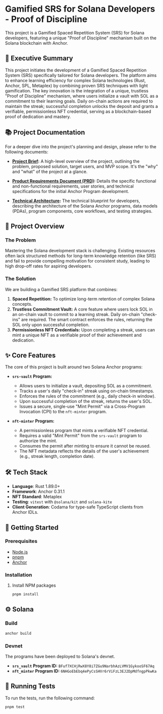 # Gamified SRS for Solana Developers - Proof of Discipline

This project is a Gamified Spaced Repetition System (SRS) for Solana developers,
featuring a unique "Proof of Discipline" mechanism built on the Solana
blockchain with Anchor.

## 📜 Executive Summary

This project initiates the development of a Gamified Spaced Repetition System
(SRS) specifically tailored for Solana developers. The platform aims to enhance
learning efficiency for complex Solana technologies (Rust, Anchor, SPL,
Metaplex) by combining proven SRS techniques with light gamification. The key
innovation is the integration of a unique, trustless "Proof of Discipline"
mechanism, where users initialize a vault with SOL as a commitment to their
learning goals. Daily on-chain actions are required to maintain the streak;
successful completion unlocks the deposit and grants a verifiable,
permissionless NFT credential, serving as a blockchain-based proof of dedication
and mastery.

## 📚 Project Documentation

For a deeper dive into the project's planning and design, please refer to the
following documents:

- **[Project Brief](./docs/brief.md):** A high-level overview of the project,
  outlining the problem, proposed solution, target users, and MVP scope. It's
  the "why" and "what" of the project at a glance.

- **[Product Requirements Document (PRD)](./docs/prd.md):** Details the specific
  functional and non-functional requirements, user stories, and technical
  specifications for the initial Anchor Program development.

- **[Technical Architecture](./docs/architecture.md):** The technical blueprint
  for developers, describing the architecture of the Solana Anchor programs,
  data models (PDAs), program components, core workflows, and testing
  strategies.

## 🎯 Project Overview

### The Problem

Mastering the Solana development stack is challenging. Existing resources often
lack structured methods for long-term knowledge retention (like SRS) and fail to
provide compelling motivation for consistent study, leading to high drop-off
rates for aspiring developers.

### The Solution

We are building a Gamified SRS platform that combines:

1. **Spaced Repetition:** To optimize long-term retention of complex Solana
   concepts.
2. **Trustless Commitment Vault:** A core feature where users lock SOL in an
   on-chain vault to commit to a learning streak. Daily on-chain "check-ins" are
   required. The smart contract enforces the rules, returning the SOL only upon
   successful completion.
3. **Permissionless NFT Credentials:** Upon completing a streak, users can mint
   a unique NFT as a verifiable proof of their achievement and dedication.

## ✨ Core Features

The core of this project is built around two Solana Anchor programs:

- **`srs-vault` Program:**
  - Allows users to initialize a vault, depositing SOL as a commitment.
  - Tracks a user's daily "check-in" streak using on-chain timestamps.
  - Enforces the rules of the commitment (e.g., daily check-in window).
  - Upon successful completion of the streak, returns the user's SOL.
  - Issues a secure, single-use "Mint Permit" via a Cross-Program Invocation
    (CPI) to the `nft-minter` program.

- **`nft-minter` Program:**
  - A permissionless program that mints a verifiable NFT credential.
  - Requires a valid "Mint Permit" from the `srs-vault` program to authorize the
    mint.
  - Consumes the permit after minting to ensure it cannot be reused.
  - The NFT metadata reflects the details of the user's achievement (e.g.,
    streak length, completion date).

## 🛠️ Tech Stack

- **Language**: Rust 1.89.0+
- **Framework**: Anchor 0.31.1
- **NFT Standard**: Metaplex
- **Testing**: `vitest` with `@solana/kit` and `solana-kite`
- **Client Generation**: Codama for type-safe TypeScript clients from Anchor
  IDLs.

## 🚀 Getting Started

### Prerequisites

- [Node.js](https://nodejs.org/en/)
- [pnpm](https://pnpm.io/)
- [Anchor](https://www.anchor-lang.com/)

### Installation

1. Install NPM packages

   ```sh
   pnpm install
   ```

## ⚙️ Solana

### Build

```sh
anchor build
```

### Devnet

The programs have been deployed to Solana's devnet.

- **`srs_vault` Program ID:** `BFuf7XCHjRwX8Y8i7ZGu9NarbhAzLVMV1GykooSF67Aq`
- **`nft_minter` Program ID:** `6NHGoEbEbq4ePyCsSHVr6rViFzL3EJ2DpMdfngpPkwKa`

## 🧪 Running Tests

To run the tests, run the following command:

```sh
pnpm test
```
